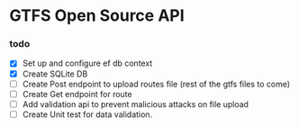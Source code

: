 # GTFS Open Source API

### todo
- [x] Set up and configure ef db context
- [x] Create SQLite DB
- [ ] Create Post endpoint to upload routes file (rest of the gtfs files to come)
- [ ] Create Get endpoint for route
- [ ] Add validation api to prevent malicious attacks on file upload
- [ ] Create Unit test for data validation.